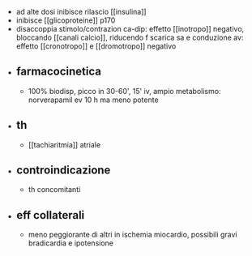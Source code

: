 - ad alte dosi inibisce rilascio [[insulina]]
- inibisce [[glicoproteine]] p170
- disaccoppia stimolo/contrazion ca-dip: effetto [[inotropo]] negativo, bloccando [[canali calcio]], riducendo f scarica sa e conduzione av: effetto [[cronotropo]] e [[dromotropo]] negativo
- ## farmacocinetica
	- 100% biodisp, picco in 30-60', 15' iv, ampio metabolismo: norverapamil ev 10 h ma meno potente
- ## th
	- [[tachiaritmia]] atriale
- ## controindicazione
	- th concomitanti
- ## eff collaterali
	- meno peggiorante di altri in ischemia miocardio, possibili gravi bradicardia e ipotensione